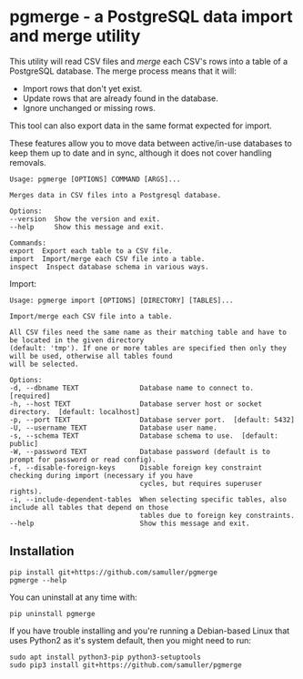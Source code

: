 # pgmerge - a PostgreSQL data import and merge utility

This utility will read CSV files and *merge* each CSV's rows into a table of a PostgreSQL database. The merge process means that it will:

* Import rows that don't yet exist.
* Update rows that are already found in the database.
* Ignore unchanged or missing rows.

This tool can also export data in the same format expected for import.

These features allow you to move data between active/in-use databases to keep them up to date and in sync, although it does not cover handling removals.

    Usage: pgmerge [OPTIONS] COMMAND [ARGS]...

    Merges data in CSV files into a Postgresql database.

    Options:
    --version  Show the version and exit.
    --help     Show this message and exit.

    Commands:
    export  Export each table to a CSV file.
    import  Import/merge each CSV file into a table.
    inspect  Inspect database schema in various ways.

Import:

    Usage: pgmerge import [OPTIONS] [DIRECTORY] [TABLES]...

    Import/merge each CSV file into a table.

    All CSV files need the same name as their matching table and have to be located in the given directory
    (default: 'tmp'). If one or more tables are specified then only they will be used, otherwise all tables found
    will be selected.

    Options:
    -d, --dbname TEXT               Database name to connect to.  [required]
    -h, --host TEXT                 Database server host or socket directory.  [default: localhost]
    -p, --port TEXT                 Database server port.  [default: 5432]
    -U, --username TEXT             Database user name.
    -s, --schema TEXT               Database schema to use.  [default: public]
    -W, --password TEXT             Database password (default is to prompt for password or read config).
    -f, --disable-foreign-keys      Disable foreign key constraint checking during import (necessary if you have
                                    cycles, but requires superuser rights).
    -i, --include-dependent-tables  When selecting specific tables, also include all tables that depend on those
                                    tables due to foreign key constraints.
    --help                          Show this message and exit.

## Installation

    pip install git+https://github.com/samuller/pgmerge
    pgmerge --help

You can uninstall at any time with:

    pip uninstall pgmerge

If you have trouble installing and you're running a Debian-based Linux that uses Python2 as it's system default, then you might need to run:

    sudo apt install python3-pip python3-setuptools
    sudo pip3 install git+https://github.com/samuller/pgmerge








